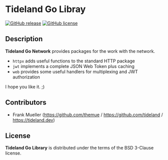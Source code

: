 # Tideland Go Libray

[![GitHub release](https://img.shields.io/github/release/tideland/go-net.svg)](https://github.com/tideland/go-net)
[![GitHub license](https://img.shields.io/badge/license-New%20BSD-blue.svg)](https://raw.githubusercontent.com/tideland/go-net/master/LICENSE)

## Description

**Tideland Go Network** provides packages for the work with the network.

* `httpx` adds useful functions to the standard HTTP package
* `jwt` implements a complete JSON Web Token plus caching
* `web` provides some useful handlers for multiplexing and JWT authorization

I hope you like it. ;)

## Contributors

- Frank Mueller (https://github.com/themue / https://github.com/tideland / https://tideland.dev)

## License

**Tideland Go Library** is distributed under the terms of the BSD 3-Clause license.
